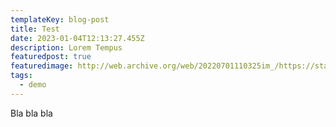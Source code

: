 ```yaml
---
templateKey: blog-post
title: Test
date: 2023-01-04T12:13:27.455Z
description: Lorem Tempus
featuredpost: true
featuredimage: http://web.archive.org/web/20220701110325im_/https://static.wixstatic.com/media/45eaa2_04d3dfb2e5814086b8e1d9a31441b5f3~mv2.jpg/v1/fill/w_199,h_199,al_c,q_80,usm_0.66_1.00_0.01,enc_auto/sigla.jpg
tags:
  - demo
---
```

B﻿la bla bla